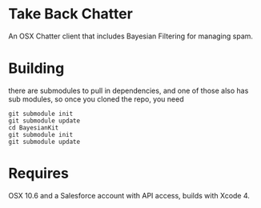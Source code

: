 # Take Back Chatter
An OSX Chatter client that includes Bayesian Filtering for managing spam.

# Building

there are submodules to pull in dependencies, and one of those also has sub modules, so once you cloned the repo, you need

	git submodule init
	git submodule update
	cd BayesianKit
	git submodule init
	git submodule update

# Requires
OSX 10.6 and a Salesforce account with API access, builds with Xcode 4.